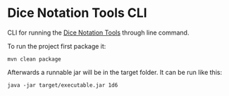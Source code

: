 # Dice Notation Tools CLI

CLI for running the [Dice Notation Tools][dice-notation-tools] through line command.

To run the project first package it:

```
mvn clean package
```

Afterwards a runnable jar will be in the target folder. It can be run like this:

```
java -jar target/executable.jar 1d6
```

[dice-notation-tools]: https://github.com/Bernardo-MG/dice-notation-java
